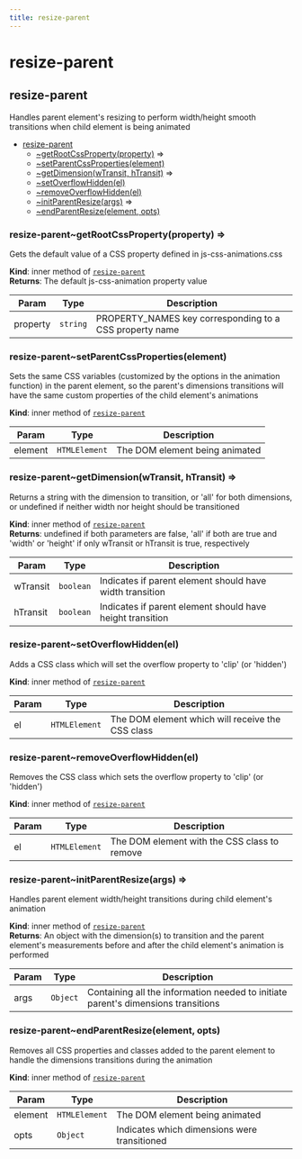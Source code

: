 ```yaml
---
title: resize-parent
---
```


# resize-parent

<a name="module_resize-parent"></a>

## resize-parent
Handles parent element's resizing to perform width/height smooth transitionswhen child element is being animated


* [resize-parent](#module_resize-parent)
    * [~getRootCssProperty(property)](#module_resize-parent..getRootCssProperty) ⇒
    * [~setParentCssProperties(element)](#module_resize-parent..setParentCssProperties)
    * [~getDimension(wTransit, hTransit)](#module_resize-parent..getDimension) ⇒
    * [~setOverflowHidden(el)](#module_resize-parent..setOverflowHidden)
    * [~removeOverflowHidden(el)](#module_resize-parent..removeOverflowHidden)
    * [~initParentResize(args)](#module_resize-parent..initParentResize) ⇒
    * [~endParentResize(element, opts)](#module_resize-parent..endParentResize)

<a name="module_resize-parent..getRootCssProperty"></a>

### resize-parent~getRootCssProperty(property) ⇒
Gets the default value of a CSS property defined in js-css-animations.css

**Kind**: inner method of [<code>resize-parent</code>](#module_resize-parent)  
**Returns**: The default js-css-animation property value  

| Param | Type | Description |
| --- | --- | --- |
| property | <code>string</code> | PROPERTY_NAMES key corresponding to a CSS property name |

<a name="module_resize-parent..setParentCssProperties"></a>

### resize-parent~setParentCssProperties(element)
Sets the same CSS variables (customized by the options in the animation function)in the parent element, so the parent's dimensions transitions will havethe same custom properties of the child element's animations

**Kind**: inner method of [<code>resize-parent</code>](#module_resize-parent)  

| Param | Type | Description |
| --- | --- | --- |
| element | <code>HTMLElement</code> | The DOM element being animated |

<a name="module_resize-parent..getDimension"></a>

### resize-parent~getDimension(wTransit, hTransit) ⇒
Returns a string with the dimension to transition, or 'all' for both dimensions, or undefined if neither width nor height should be transitioned

**Kind**: inner method of [<code>resize-parent</code>](#module_resize-parent)  
**Returns**: undefined if both parameters are false, 'all' if both are true and 'width' or 'height' if only wTransit or hTransit is true, respectively  

| Param | Type | Description |
| --- | --- | --- |
| wTransit | <code>boolean</code> | Indicates if parent element should have width transition |
| hTransit | <code>boolean</code> | Indicates if parent element should have height transition |

<a name="module_resize-parent..setOverflowHidden"></a>

### resize-parent~setOverflowHidden(el)
Adds a CSS class which will set the overflow property to 'clip' (or 'hidden')

**Kind**: inner method of [<code>resize-parent</code>](#module_resize-parent)  

| Param | Type | Description |
| --- | --- | --- |
| el | <code>HTMLElement</code> | The DOM element which will receive the CSS class |

<a name="module_resize-parent..removeOverflowHidden"></a>

### resize-parent~removeOverflowHidden(el)
Removes the CSS class which sets the overflow property to 'clip' (or 'hidden')

**Kind**: inner method of [<code>resize-parent</code>](#module_resize-parent)  

| Param | Type | Description |
| --- | --- | --- |
| el | <code>HTMLElement</code> | The DOM element with the CSS class to remove |

<a name="module_resize-parent..initParentResize"></a>

### resize-parent~initParentResize(args) ⇒
Handles parent element width/height transitions during child element's animation

**Kind**: inner method of [<code>resize-parent</code>](#module_resize-parent)  
**Returns**: An object with the dimension(s) to transition and the parent element's measurements before and after the child element's animation is performed  

| Param | Type | Description |
| --- | --- | --- |
| args | <code>Object</code> | Containing all the information needed to initiate parent's dimensions transitions |

<a name="module_resize-parent..endParentResize"></a>

### resize-parent~endParentResize(element, opts)
Removes all CSS properties and classes added to the parent element to handle the dimensions transitions during the animation

**Kind**: inner method of [<code>resize-parent</code>](#module_resize-parent)  

| Param | Type | Description |
| --- | --- | --- |
| element | <code>HTMLElement</code> | The DOM element being animated |
| opts | <code>Object</code> | Indicates which dimensions were transitioned |

